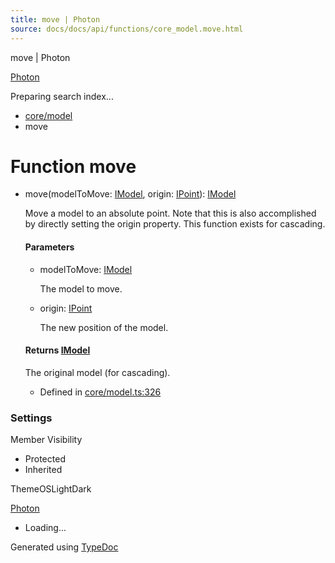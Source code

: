 ```yaml
---
title: move | Photon
source: docs/docs/api/functions/core_model.move.html
---
```


move | Photon

[Photon](../index.html)




Preparing search index...

* [core/model](../modules/core_model.html)
* move

# Function move

* move(modelToMove: [IModel](../interfaces/core_schema.IModel.html), origin: [IPoint](../interfaces/core_schema.IPoint.html)): [IModel](../interfaces/core_schema.IModel.html)

  Move a model to an absolute point. Note that this is also accomplished by directly setting the origin property. This function exists for cascading.

  #### Parameters

  + modelToMove: [IModel](../interfaces/core_schema.IModel.html)

    The model to move.
  + origin: [IPoint](../interfaces/core_schema.IPoint.html)

    The new position of the model.

  #### Returns [IModel](../interfaces/core_schema.IModel.html)

  The original model (for cascading).

  + Defined in [core/model.ts:326](https://github.com/mwhite454/photon/blob/main/packages/photon/src/core/model.ts#L326)

### Settings

Member Visibility

* Protected
* Inherited

ThemeOSLightDark

[Photon](../index.html)

* Loading...

Generated using [TypeDoc](https://typedoc.org/)
